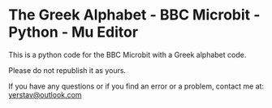 # The Greek Alphabet - BBC Microbit - Python - Mu Editor

This is a python code for the BBC Microbit with a Greek alphabet code.

Please do not republish it as yours.

If you have any questions or if you find an error or a problem, contact me at: 
yerstav@outlook.com
